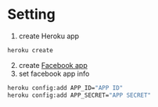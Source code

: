 # Setting
1. create Heroku app
```sh
heroku create
```

2. create [Facebook app](https://developers.facebook.com/apps)
3. set facebook app info
```sh
heroku config:add APP_ID="APP ID"
heroku config:add APP_SECRET="APP SECRET"
```
